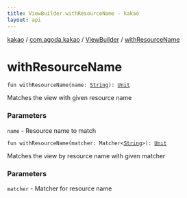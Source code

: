 ```yaml
---
title: ViewBuilder.withResourceName - kakao
layout: api
---
```


<div class='api-docs-breadcrumbs'><a href="../../index.html">kakao</a> / <a href="../index.html">com.agoda.kakao</a> / <a href="index.html">ViewBuilder</a> / <a href=".">withResourceName</a></div>

# withResourceName

<div class="overload-group" markdown="1">

<div class="signature"><code><span class="keyword">fun </span><span class="identifier">withResourceName</span><span class="symbol">(</span><span class="parameterName" id="com.agoda.kakao.ViewBuilder$withResourceName(kotlin.String)/name">name</span><span class="symbol">:</span>&nbsp;<a href="https://kotlinlang.org/api/latest/jvm/stdlib/kotlin/-string/index.html"><span class="identifier">String</span></a><span class="symbol">)</span><span class="symbol">: </span><a href="https://kotlinlang.org/api/latest/jvm/stdlib/kotlin/-unit/index.html"><span class="identifier">Unit</span></a></code></div>

Matches the view with given resource name

### Parameters

<code>name</code> - Resource name to match

</div>
<div class="overload-group" markdown="1">

<div class="signature"><code><span class="keyword">fun </span><span class="identifier">withResourceName</span><span class="symbol">(</span><span class="parameterName" id="com.agoda.kakao.ViewBuilder$withResourceName(org.hamcrest.Matcher((kotlin.String)))/matcher">matcher</span><span class="symbol">:</span>&nbsp;<span class="identifier">Matcher</span><span class="symbol">&lt;</span><a href="https://kotlinlang.org/api/latest/jvm/stdlib/kotlin/-string/index.html"><span class="identifier">String</span></a><span class="symbol">&gt;</span><span class="symbol">)</span><span class="symbol">: </span><a href="https://kotlinlang.org/api/latest/jvm/stdlib/kotlin/-unit/index.html"><span class="identifier">Unit</span></a></code></div>

Matches the view by resource name with given matcher

### Parameters

<code>matcher</code> - Matcher for resource name

</div>
